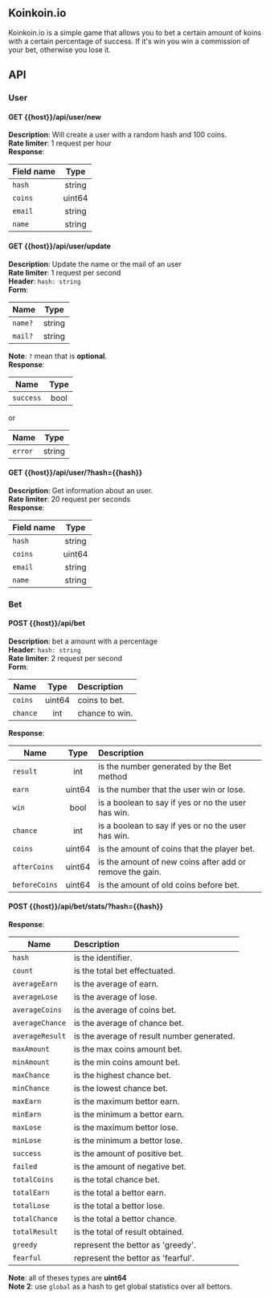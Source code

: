 ## Koinkoin.io

Koinkoin.io is a simple game that allows you to bet a certain amount of koins with a certain percentage of success. If it's win you win a commission of your bet, otherwise you lose it.

## API

### User

#### GET {{host}}/api/user/new
__Description__: Will create a user with a random hash and 100 coins. <br>
__Rate limiter__: 1 request per hour <br>
__Response__: <br>

| Field name    | Type         |
| ------------- |:------------:|
| `hash`       | string        |
| `coins`      | uint64        |
| `email`      | string        |
| `name`       | string        |

#### GET {{host}}/api/user/update

__Description__: Update the name or the mail of an user <br>
__Rate limiter__: 1 request per second <br>
__Header__: `hash: string` <br>
__Form__: <br>

| Name          | Type          |
| ------------- |:-------------:|
| `name?`       | string        |
| `mail?`      | string        |

__Note__: `?` mean that is __optional__. <br>
__Response__:

| Name          | Type          |
| ------------- |:-------------:|
| `success`       | bool        |

or

| Name          | Type          |
| ------------- |:-------------:|
| `error`       | string        |

#### GET {{host}}/api/user/?hash={{hash}}

__Description__: Get information about an user. <br>
__Rate limiter__: 20 request per seconds <br>
__Response__: <br>

| Field name    | Type         |
| ------------- |:------------:|
| `hash`       | string        |
| `coins`      | uint64        |
| `email`      | string        |
| `name`       | string        |

### Bet

#### POST {{host}}/api/bet <br>

__Description__: bet a amount with a percentage <br>
__Header__: `hash: string` <br>
__Rate limiter__: 2 request per second <br>
__Form__: <br>

| Name          | Type          | Description     |
| ------------- |:-------------:|:----------------|
| `coins`       | uint64        | coins to bet.   |
| `chance`      | int           | chance to win.   |

__Response__:

| Name          | Type          | Description                 |
| ------------- |:-------------:|:----------------------------|
| `result`        | int        | is the number generated by the Bet method       |
| `earn`         | uint64        | is the number that the user win or lose.     | 
| `win`          | bool           | is a boolean to say if yes or no the user has win.        | 
| `chance`       | int        | is a boolean to say if yes or no the user has win. | 
| `coins`       | uint64        | is the amount of coins that the player bet. | 
| `afterCoins`       | uint64        | is the amount of new coins after add or remove the gain. | 
| `beforeCoins`       | uint64        | is the amount of old coins before bet.| 

#### POST {{host}}/api/bet/stats/?hash={{hash}}

__Response__:

| Name          | Description                 |
| ------------- |:----------------------------|
| `hash` | is the identifier. |
| `count` | is the total bet effectuated. |
| `averageEarn` | is the average of earn. |
| `averageLose` | is the average of lose. |
| `averageCoins` | is the average of coins bet. |
| `averageChance` | is the average of chance bet. |
| `averageResult` | is the average of result number generated. |
| `maxAmount` | is the max coins amount bet. |
| `minAmount` | is the min coins amount bet. |
| `maxChance` | is the highest chance bet. |
| `minChance` | is the lowest chance bet. |
| `maxEarn` | is the maximum bettor earn. |
| `minEarn` | is the minimum a bettor earn. |
| `maxLose` | is the maximum bettor lose. |
| `minLose` | is the minimum a bettor lose. |
| `success` | is the amount of positive bet. |
| `failed` | is the amount of negative bet. |
| `totalCoins` | is the total chance bet. |
| `totalEarn` | is the total a bettor earn. |
| `totalLose` | is the total a bettor lose. |
| `totalChance` | is the total a bettor chance. |
| `totalResult` | is the total of result obtained. |
| `greedy` | represent the bettor as 'greedy'. |
| `fearful` | represent the bettor as 'fearful'. |

__Note__: all of theses types are __uint64__ <br>
__Note 2__: use `global` as a hash to get global statistics over all bettors.

